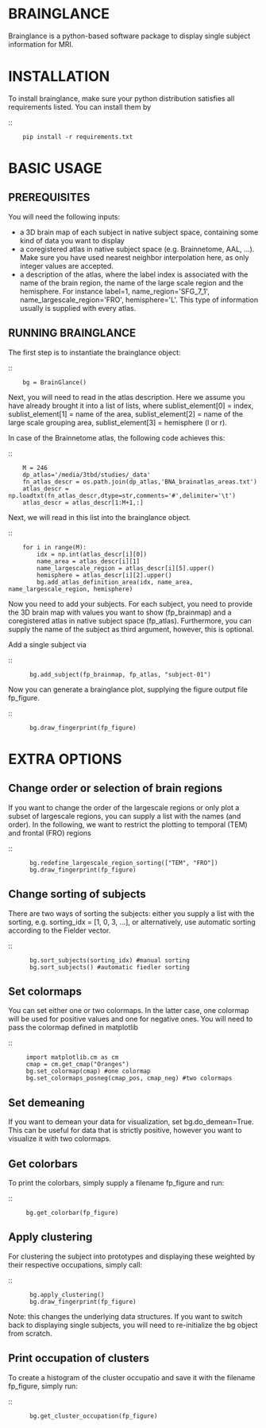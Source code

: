 BRAINGLANCE
================================
Brainglance is a python-based software package to display single subject information for MRI.



INSTALLATION
================================

To install brainglance, make sure your python distribution satisfies all requirements listed.
You can install them by

 ::

        pip install -r requirements.txt


BASIC USAGE
================================

PREREQUISITES
-----------------

You will need the following inputs:

- a 3D brain map of each subject in native subject space, containing some kind of data you want to display
- a coregistered atlas in native subject space (e.g. Brainnetome, AAL, ...). Make sure you have used nearest neighbor interpolation here, as only integer values are accepted.
- a description of the atlas, where the label index is associated with the name of the brain region, the name of the large scale region and the hemisphere. For instance label=1, name_region='SFG_7_1', name_largescale_region='FRO', hemisphere='L'. This type of information usually is supplied with every atlas.


RUNNING BRAINGLANCE
--------------------------

The first step is to instantiate the brainglance object:

 ::

        bg = BrainGlance()


Next, you will need to read in the atlas description. Here we assume you have already brought it into a list of lists, where sublist_element[0] = index, sublist_element[1] = name of the area, sublist_element[2] = name of the large scale grouping area, sublist_element[3] = hemisphere (l or r).

In case of the Brainnetome atlas, the following code achieves this:

 ::

        M = 246
        dp_atlas='/media/3tbd/studies/_data'
        fn_atlas_descr = os.path.join(dp_atlas,'BNA_brainatlas_areas.txt')
        atlas_descr = np.loadtxt(fn_atlas_descr,dtype=str,comments='#',delimiter='\t')
        atlas_descr = atlas_descr[1:M+1,:]


Next, we will read in this list into the brainglance object.


 ::

        for i in range(M):
            idx = np.int(atlas_descr[i][0])
            name_area = atlas_descr[i][1]
            name_largescale_region = atlas_descr[i][5].upper()
            hemisphere = atlas_descr[i][2].upper()
            bg.add_atlas_definition_area(idx, name_area, name_largescale_region, hemisphere)


Now you need to add your subjects. For each subject, you need to provide the 3D brain map with values you want to show (fp_brainmap) and a coregistered atlas in native subject space (fp_atlas). Furthermore, you can supply the name of the subject as third argument, however, this is optional.

Add a single subject via

 ::

          bg.add_subject(fp_brainmap, fp_atlas, "subject-01")


Now you can generate a brainglance plot, supplying the figure output file fp_figure.

 ::

          bg.draw_fingerprint(fp_figure)



EXTRA OPTIONS
=========================

Change order or selection of brain regions
-----------------------------------------------

If you want to change the order of the largescale regions or only plot a subset of largescale regions, you can supply a list with the names (and order). In the following, we want to restrict the plotting to temporal (TEM) and frontal (FRO) regions

 ::

          bg.redefine_largescale_region_sorting(["TEM", "FRO"])
          bg.draw_fingerprint(fp_figure)


Change sorting of subjects
-----------------------------------------------

There are two ways of sorting the subjects: either you supply a list with the sorting, e.g. sorting_idx = [1, 0, 3, ...], or alternatively, use automatic sorting according to the Fielder vector.

 ::

          bg.sort_subjects(sorting_idx) #manual sorting
          bg.sort_subjects() #automatic fiedler sorting



Set colormaps
------------------
You can set either one or two colormaps. In the latter case, one colormap will be used for positive values and one for negative ones. You will need to pass the colormap defined in matplotlib


::

         import matplotlib.cm as cm
         cmap = cm.get_cmap("Oranges")
         bg.set_colormap(cmap) #one colormap
         bg.set_colormaps_posneg(cmap_pos, cmap_neg) #two colormaps



Set demeaning
------------------

If you want to demean your data for visualization, set bg.do_demean=True. This can be useful for data that is strictly positive, however you want to visualize it with two colormaps.


Get colorbars
--------------------

To print the colorbars, simply supply a filename fp_figure and run:

::

         bg.get_colorbar(fp_figure)




Apply clustering
-----------------------------------------------

For clustering the subject into prototypes and displaying these weighted by their respective occupations, simply call:

 ::

          bg.apply_clustering()
          bg.draw_fingerprint(fp_figure)


Note: this changes the underlying data structures. If you want to switch back to displaying single subjects, you will need to re-initialize the bg object from scratch.


Print occupation of clusters
-----------------------------------------------

To create a histogram of the cluster occupatio and save it with the filename fp_figure, simply run:

 ::

          bg.get_cluster_occupation(fp_figure)
